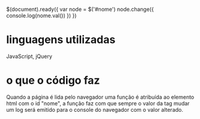 $(document).ready({
    var node = $('#nome')
    node.change({
        console.log(nome.val())
    })
})

# linguagens utilizadas
JavaScript, jQuery

# o que o código faz
Quando a página é lida pelo navegador uma função é atribuída ao elemento html com o id "nome", a função faz com que sempre o valor da tag mudar um log será emitido para o console do navegador com o valor alterado.